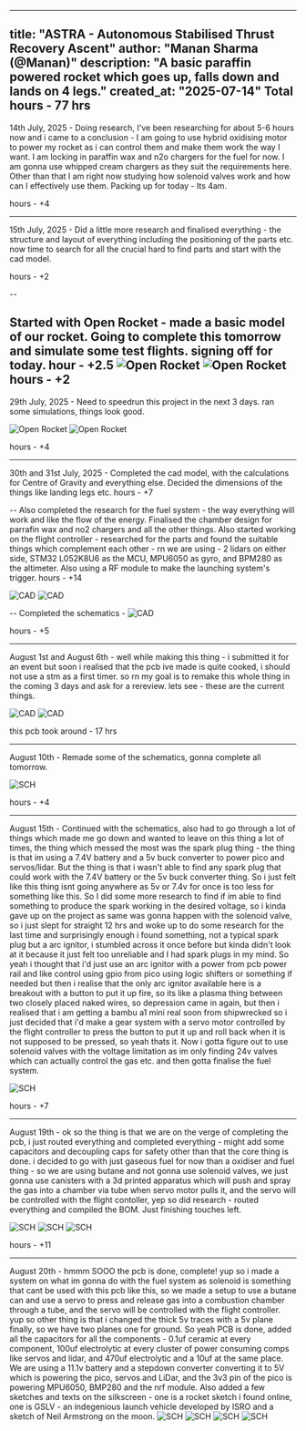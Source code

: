 
---
title: "ASTRA - Autonomous Stabilised Thrust Recovery Ascent"
author: "Manan Sharma (@Manan)"
description: "A basic paraffin powered rocket which goes up, falls down and lands on 4 legs."
created_at: "2025-07-14"
Total hours - 77 hrs
---

14th July, 2025 -
Doing research, I've been researching for about 5-6 hours now and i came to a conclusion - I am going to use hybrid oxidising motor to power my rocket as i can control them and make them work the way I want. I am locking in paraffin wax and n2o chargers for the fuel for now. I am gonna use whipped cream chargers as they suit the requirements here. Other than that I am right now studying how solenoid valves work and how can I effectively use them. Packing up for today - Its 4am.

hours - +4

---
15th July, 2025 -
Did a little more research and finalised everything - the structure and layout of everything including the positioning of the parts etc. now time to search for all the crucial hard to find parts and start with the cad model.

hours - +2

--

Started with Open Rocket - made a basic model of our rocket. Going to complete this tomorrow and simulate some test flights. signing off for today.
hour - +2.5
![Open Rocket](https://hc-cdn.hel1.your-objectstorage.com/s/v3/de23775a91b247666d03ca95c841cff5d8a64bec_screenshot_2025-07-16_at_1.38.09___am.png)
![Open Rocket](https://hc-cdn.hel1.your-objectstorage.com/s/v3/09037c414f543e91b96f8d16f6b7fd9bf22a2389_screenshot_2025-07-16_at_1.38.24___am.png)
hours - +2
---

29th July, 2025 -
Need to speedrun this project in the next 3 days. ran some simulations, things look good.

![Open Rocket](https://hc-cdn.hel1.your-objectstorage.com/s/v3/7d826fa916dcaf980aec910090bad755c58b76bc_screenshot_2025-07-22_at_12.32.55___am.png)
![Open Rocket](https://hc-cdn.hel1.your-objectstorage.com/s/v3/0a9340abd8f7e2090bd551a7236ef5d5b808e048_screenshot_2025-07-22_at_12.33.06___am.png)

hours - +4

---
30th and 31st July, 2025 -
Completed the cad model, with the calculations for Centre of Gravity and everything else. Decided the dimensions of the things like landing legs etc.
hours - +7

--
Also completed the research for the fuel system - the way everything will work and like the flow of the energy. Finalised the chamber design for parrafin wax and no2 chargers and all the other things. Also started working on the flight controller - researched for the parts and found the suitable things which complement each other - rn we are using - 2 lidars on either side, STM32 L052K8U6 as the MCU, MPU6050 as gyro, and BPM280 as the altimeter. Also using a RF module to make the launching system's trigger.
hours - +14

![CAD](https://hc-cdn.hel1.your-objectstorage.com/s/v3/6a278e24489b7209372f84a830f54f0c1b13f5b7_screenshot_2025-07-31_at_8.48.29___pm.png)
![CAD](https://hc-cdn.hel1.your-objectstorage.com/s/v3/05f420220b2e25e54d8cca7f1f3828cd5bdd5a63_screenshot_2025-07-31_at_8.49.23___pm.png)

--
Completed the schematics -
![CAD](https://hc-cdn.hel1.your-objectstorage.com/s/v3/f776903f97898415f5401254f62856af31d764ee_screenshot_2025-08-01_at_3.28.11___am.png)

hours - +5


---

August 1st and August 6th -
well while making this thing - i submitted it for an event but soon i realised that the pcb ive made is quite cooked, i should not use a stm as a first timer. so rn my goal is to remake this whole thing in the coming 3 days and ask for a rereview. lets see - these are the current things.

![CAD](https://hc-cdn.hel1.your-objectstorage.com/s/v3/d353d52df04e1eaece24cce61dbf0e1801a6d75c_screenshot_2025-08-07_at_6.38.21___pm.png)
![CAD](https://hc-cdn.hel1.your-objectstorage.com/s/v3/bb7f380423163cb61dbd22e2e2b1c763a285ed61_screenshot_2025-08-07_at_6.38.35___pm.png)

this pcb took around - 17 hrs

---
August 10th -
Remade some of the schematics, gonna complete all tomorrow.

![SCH](https://hc-cdn.hel1.your-objectstorage.com/s/v3/0780474ed24290801a72e58a6966364000a88099_screenshot_2025-08-11_at_2.25.21___pm.png)

hours - +4

---

August 15th -
Continued with the schematics, also had to go through a lot of things which made me go down and wanted to leave on this thing a lot of times, the thing which messed the most was the spark plug thing - the thing is that im using a 7.4V battery and a 5v buck converter to power pico and servos/lidar. But the thing is that i wasn't able to find any spark plug that could work with the 7.4V battery or the 5v buck converter thing. So i just felt like this thing isnt going anywhere as 5v or 7.4v for once is too less for something like this. So I did some more research to find if im able to find something to produce the spark working in the desired voltage, so i kinda gave up on the project as same was gonna happen with the solenoid valve, so i just slept for straight 12 hrs and woke up to do some research for the last time and surprisingly enough i found something, not a typical spark plug but a arc ignitor, i stumbled across it once before but kinda didn't look at it because it just felt too unreliable and I had spark plugs in my mind. So yeah i thought that i'd just use an arc ignitor with a power from pcb power rail and like control using gpio from pico using logic shifters or something if needed but then i realise that the only arc ignitor available here is a breakout with a button to put it up fire, so its like a plasma thing between two closely placed naked wires, so depression came in again, but then i realised that i am getting a bambu a1 mini real soon from shipwrecked so i just decided that i'd make a gear system with a servo motor controlled by the flight controller to press the button to put it up and roll back when it is not supposed to be pressed, so yeah thats it. Now i gotta figure out to use solenoid valves with the voltage limitation as im only finding 24v valves which can actually control the gas etc. and then gotta finalise the fuel system.

![SCH](/assets/SCH1.png)

hours - +7


---
August 19th -
ok so the thing is that we are on the verge of completing the pcb, i just routed everything and completed everything - might add some capacitors and decoupling caps for safety other than that the core thing is done. i decided to go with just gaseous fuel for now than a oxidiser and fuel thing - so we are using butane and not gonna use solenoid valves, we just gonna use canisters with a 3d printed apparatus which will push and spray the gas into a chamber via tube when servo motor pulls it, and the servo will be controlled with the flight contoller, yep so did research - routed everything and compiled the BOM. Just finishing touches left.

![SCH](/assets/SCH2.png)
![SCH](/assets/PCB1.png)
![SCH](/assets/3D1.png)

hours - +11


---
August 20th -
hmmm SOOO the pcb is done, complete! yup so i made a system on what im gonna do with the fuel system as solenoid is something that cant be used with this pcb like this, so we made a setup to use a butane can and use a servo to press and release gas into a combustion chamber through a tube, and the servo will be controlled with the flight controller. yup so other thing is that i changed the thick 5v traces with a 5v plane finally, so we have two planes one for ground. So yeah PCB is done, added all the capacitors for all the components - 0.1uf ceramic at every component, 100uf electrolytic at every cluster of power consuming comps like servos and lidar, and 470uf electrolytic and a 10uf at the same place. We are using a 11.1v battery and a stepdown converter converting it to 5V which is powering the pico, servos and LiDar, and the 3v3 pin of the pico is powering MPU6050, BMP280 and the nrf module. Also added a few sketches and texts on the silkscreen - one is a rocket sketch i found online, one is GSLV - an indegenious launch vehicle developed by ISRO and a sketch of Neil Armstrong on the moon.
![SCH](/assets/SCH3.png)
![SCH](/assets/PCB2.png)
![SCH](/assets/3D2.png)
![SCH](/assets/3D3.png)
